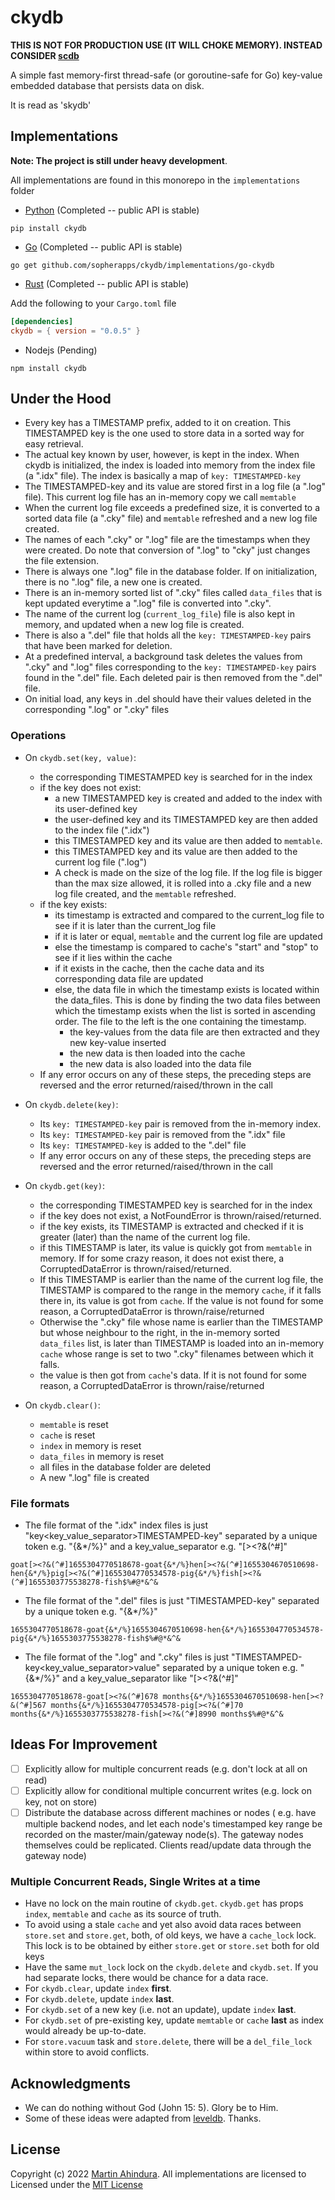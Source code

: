 # ckydb

__THIS IS NOT FOR PRODUCTION USE (IT WILL CHOKE MEMORY). INSTEAD CONSIDER [scdb](https://github.com/sopherapps/scdb)__

A simple fast memory-first thread-safe (or goroutine-safe for Go) key-value embedded database that persists data on disk.

It is read as 'skydb'

## Implementations

__Note: The project is still under heavy development__.

All implementations are found in this monorepo in the `implementations` folder

- [Python](./implementations/py_ckydb) (Completed -- public API is stable)

```shell
pip install ckydb
```

- [Go](./implementations/go-ckydb) (Completed -- public API is stable)

```shell
go get github.com/sopherapps/ckydb/implementations/go-ckydb
```

- [Rust](./implementations/rs_ckydb) (Completed -- public API is stable)

Add the following to your `Cargo.toml` file

```TOML
[dependencies]
ckydb = { version = "0.0.5" }
```

- Nodejs (Pending)

```shell
npm install ckydb
```

## Under the Hood

- Every key has a TIMESTAMP prefix, added to it on creation. This TIMESTAMPED key is the one used to store data in a
  sorted way for easy retrieval.
- The actual key known by user, however, is kept in the index. When ckydb is initialized, the index is loaded into
  memory from the index file (a ".idx" file). The index is basically a map of `key: TIMESTAMPED-key`
- The TIMESTAMPED-key and its value are stored first in a log file (a ".log" file). This current log file has an
  in-memory copy we call `memtable`
- When the current log file exceeds a predefined size, it is converted to a sorted data file (a ".cky"
  file) and `memtable` refreshed and a new log file created.
- The names of each ".cky" or ".log" file are the timestamps when they were created. Do note that conversion of ".log"
  to "cky" just changes the file extension.
- There is always one ".log" file in the database folder. If on initialization, there is no ".log" file, a new one is
  created.
- There is an in-memory sorted list of ".cky" files called `data_files` that is kept updated everytime a ".log" file is
  converted into ".cky".
- The name of the current log (`current_log_file`) file is also kept in memory, and updated when a new log file is
  created.
- There is also a ".del" file that holds all the `key: TIMESTAMPED-key` pairs that have been marked for deletion.
- At a predefined interval, a background task deletes the values from ".cky" and ".log" files
  corresponding to the `key: TIMESTAMPED-key` pairs found in the ".del" file. Each deleted pair is then removed from
  the ".del" file.
- On initial load, any keys in .del should have their values deleted in the corresponding ".log" or ".cky" files

### Operations

- On `ckydb.set(key, value)`:
    - the corresponding TIMESTAMPED key is searched for in the index
    - if the key does not exist:
        - a new TIMESTAMPED key is created and added to the index with its user-defined key
        - the user-defined key and its TIMESTAMPED key are then added to the index file (".idx")
        - this TIMESTAMPED key and its value are then added to `memtable`.
        - this TIMESTAMPED key and its value are then added to the current log file (".log")
        - A check is made on the size of the log file. If the log file is bigger than the max size allowed,
          it is rolled into a .cky file and a new log file created, and the `memtable` refreshed.
    - if the key exists:
        - its timestamp is extracted and compared to the current_log file to see if it is later than the current_log
          file
        - if it is later or equal, `memtable` and the current log file are updated
        - else the timestamp is compared to cache's "start" and "stop" to see if it lies within the cache
        - if it exists in the cache, then the cache data and its corresponding data file are updated
        - else, the data file in which the timestamp exists is located within the data_files. This is done by finding
          the two data files between which the timestamp exists when the list is sorted in ascending order. The file to
          the left is the one containing the timestamp.
            - the key-values from the data file are then extracted and they new key-value inserted
            - the new data is then loaded into the cache
            - the new data is also loaded into the data file
    - If any error occurs on any of these steps, the preceding steps are reversed and the error returned/raised/thrown
      in the call

- On `ckydb.delete(key)`:
    - Its `key: TIMESTAMPED-key` pair is removed from the in-memory index.
    - Its `key: TIMESTAMPED-key` pair is removed from the ".idx" file
    - Its `key: TIMESTAMPED-key` is added to the ".del" file
    - If any error occurs on any of these steps, the preceding steps are reversed and the error returned/raised/thrown
      in the call

- On `ckydb.get(key)`:
    - the corresponding TIMESTAMPED key is searched for in the index
    - if the key does not exist, a NotFoundError is thrown/raised/returned.
    - if the key exists, its TIMESTAMP is extracted and checked if it is greater (later) than the name of the current
      log file.
    - if this TIMESTAMP is later, its value is quickly got from `memtable` in memory. If for some crazy reason, it does
      not exist there, a CorruptedDataError is thrown/raised/returned.
    - If this TIMESTAMP is earlier than the name of the current log file, the TIMESTAMP is compared to the range in the
      memory `cache`, if it falls there in, its value is got from `cache`. If the value is not found for some reason, a
      CorruptedDataError is thrown/raise/returned
    - Otherwise the ".cky" file whose name is earlier than the TIMESTAMP but whose neighbour to the right, in the
      in-memory sorted `data_files` list, is later than TIMESTAMP is loaded into an in-memory `cache` whose range is set
      to two ".cky" filenames between which it falls.
    - the value is then got from `cache`'s data. If it is not found for some reason, a CorruptedDataError is
      thrown/raise/returned

- On `ckydb.clear()`:
    - `memtable` is reset
    - `cache` is reset
    - `index` in memory is reset
    - `data_files` in memory is reset
    - all files in the database folder are deleted
    - A new ".log" file is created

### File formats

- The file format of the ".idx" index files is just "key<key_value_separator>TIMESTAMPED-key<token>" separated by a
  unique token e.g. "{&*/%}" and a key_value_separator e.g. "[><?&(^#]"

```
goat[><?&(^#]1655304770518678-goat{&*/%}hen[><?&(^#]1655304670510698-hen{&*/%}pig[><?&(^#]1655304770534578-pig{&*/%}fish[><?&(^#]1655303775538278-fish$%#@*&^&
```

- The file format of the ".del" files is just "TIMESTAMPED-key<token>" separated by a unique token e.g. "{&*/%}"

```
1655304770518678-goat{&*/%}1655304670510698-hen{&*/%}1655304770534578-pig{&*/%}1655303775538278-fish$%#@*&^&
```

- The file format of the ".log" and ".cky" files is just  "TIMESTAMPED-key<key_value_separator>value<token>" separated
  by a unique token e.g. "{&*/%}" and a key_value_separator like "[><?&(^#]"

```
1655304770518678-goat[><?&(^#]678 months{&*/%}1655304670510698-hen[><?&(^#]567 months{&*/%}1655304770534578-pig[><?&(^#]70 months{&*/%}1655303775538278-fish[><?&(^#]8990 months$%#@*&^&
```

## Ideas For Improvement

- [ ] Explicitly allow for multiple concurrent reads (e.g. don't lock at all on read)
- [ ] Explicitly allow for conditional multiple concurrent writes (e.g. lock on key, not on store)
- [ ] Distribute the database across different machines or nodes (
    e.g. have multiple backend nodes, and let each node's timestamped key range be recorded on the
     master/main/gateway node(s). The gateway nodes themselves could be replicated. Clients read/update
     data through the gateway node)

### Multiple Concurrent Reads, Single Writes at a time

- Have no lock on the main routine of `ckydb.get`. 
  `ckydb.get` has props `index`, `memtable` and `cache` as its source of truth.
- To avoid using a stale `cache` and yet also avoid data races between `store.set` and `store.get`, both,
  of old keys, we have a `cache_lock` lock.
  This lock is to be obtained by either `store.get` or `store.set` both for old keys
- Have the same `mut_lock` lock on the `ckydb.delete` and `ckydb.set`. 
  If you had separate locks, there would be chance for a data race.
- For `ckydb.clear`, update `index` **first**.
- For `ckydb.delete`, update `index` **last**.
- For `ckydb.set` of a new key (i.e. not an update), update `index` **last**.
- For `ckydb.set` of pre-existing key, update `memtable` or `cache` **last** as index would already be up-to-date.
- For `store.vacuum` task and `store.delete`, there will be a `del_file_lock` within store to avoid conflicts.


## Acknowledgments

- We can do nothing without God (John 15: 5). Glory be to Him.
- Some of these ideas were adapted from [leveldb](https://github.com/google/leveldb). Thanks.

## License

Copyright (c) 2022 [Martin Ahindura](https://github.com/tinitto). All implementations are licensed to Licensed under
the [MIT License](./LICENSE)
